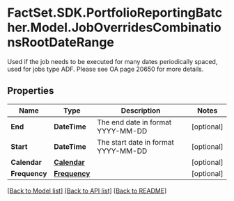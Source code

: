 # FactSet.SDK.PortfolioReportingBatcher.Model.JobOverridesCombinationsRootDateRange
Used if the job needs to be executed for many dates periodically spaced, used for jobs type ADF. Please see OA page 20650 for more details.

## Properties

Name | Type | Description | Notes
------------ | ------------- | ------------- | -------------
**End** | **DateTime** | The end date in format YYYY-MM-DD | [optional] 
**Start** | **DateTime** | The start date in format YYYY-MM-DD | [optional] 
**Calendar** | [**Calendar**](Calendar.md) |  | [optional] 
**Frequency** | [**Frequency**](Frequency.md) |  | [optional] 

[[Back to Model list]](../README.md#documentation-for-models) [[Back to API list]](../README.md#documentation-for-api-endpoints) [[Back to README]](../README.md)

